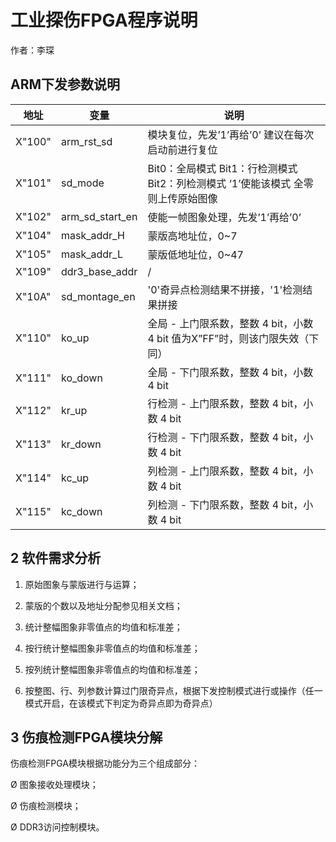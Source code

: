 # 工业探伤FPGA程序说明

作者：李琛

## ARM下发参数说明

| 地址   | 变量            | 说明                                                         |
| ------ | --------------- | ------------------------------------------------------------ |
| X"100" | arm_rst_sd      | 模块复位，先发’1’再给’0’  建议在每次启动前进行复位           |
| X"101" | sd_mode         | Bit0：全局模式  Bit1：行检测模式  Bit2：列检测模式  ‘1’使能该模式  全零则上传原始图像 |
| X"102" | arm_sd_start_en | 使能一帧图象处理，先发’1’再给’0’                             |
| X"104" | mask_addr_H     | 蒙版高地址位，0~7                                            |
| X"105" | mask_addr_L     | 蒙版低地址位，0~47                                           |
| X"109" | ddr3_base_addr  | /                                                            |
| X"10A" | sd_montage_en   | '0'奇异点检测结果不拼接，'1'检测结果拼接                     |
| X"110" | ko_up           | 全局 - 上门限系数，整数  4 bit，小数 4 bit  值为X”FF”时，则该门限失效（下同） |
| X"111" | ko_down         | 全局 - 下门限系数，整数  4 bit，小数 4 bit                   |
| X"112" | kr_up           | 行检测 - 上门限系数，整数  4 bit，小数 4 bit                 |
| X"113" | kr_down         | 行检测 - 下门限系数，整数  4 bit，小数 4 bit                 |
| X"114" | kc_up           | 列检测 - 上门限系数，整数  4 bit，小数 4 bit                 |
| X"115" | kc_down         | 列检测 - 下门限系数，整数  4 bit，小数 4 bit                 |

## 2     软件需求分析

1)    原始图象与蒙版进行与运算；

2)    蒙版的个数以及地址分配参见相关文档；

3)    统计整幅图象非零值点的均值和标准差；

4)    按行统计整幅图象非零值点的均值和标准差；

5)    按列统计整幅图象非零值点的均值和标准差；

6)    按整图、行、列参数计算过门限奇异点，根据下发控制模式进行或操作（任一模式开启，在该模式下判定为奇异点即为奇异点）

## 3    伤痕检测FPGA模块分解

伤痕检测FPGA模块根据功能分为三个组成部分：

Ø 图象接收处理模块；

Ø 伤痕检测模块；

Ø DDR3访问控制模块。